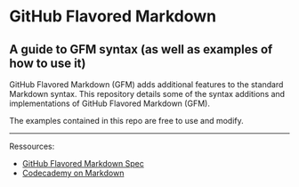 # GitHub Flavored Markdown
## A guide to GFM syntax (as well as examples of how to use it)

GitHub Flavored Markdown (GFM) adds additional features to the standard Markdown syntax. 
This repository details some of the syntax additions and implementations of GitHub Flavored Markdown (GFM). 

The examples contained in this repo are free to use and modify.

---
Ressources: 
- [GitHub Flavored Markdown Spec](https://github.github.com/gfm/)
- [Codecademy on Markdown](https://www.codecademy.com/resources/docs/markdown)